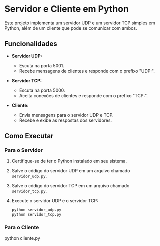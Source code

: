 # Servidor e Cliente em Python

Este projeto implementa um servidor UDP e um servidor TCP simples em Python, além de um cliente que pode se comunicar com ambos. 

## Funcionalidades

- **Servidor UDP:**
  - Escuta na porta 5001.
  - Recebe mensagens de clientes e responde com o prefixo "UDP:".

- **Servidor TCP:**
  - Escuta na porta 5000.
  - Aceita conexões de clientes e responde com o prefixo "TCP:".
  

- **Cliente:**
  - Envia mensagens para o servidor UDP e TCP.
  - Recebe e exibe as respostas dos servidores.

## Como Executar

### Para o Servidor

1. Certifique-se de ter o Python instalado em seu sistema.
2. Salve o código do servidor UDP em um arquivo chamado `servidor_udp.py`.
3. Salve o código do servidor TCP em um arquivo chamado `servidor_tcp.py`.
4. Execute o servidor UDP e o servidor TCP:

   ```bash
   python servidor_udp.py
   python servidor_tcp.py

### Para o Cliente
  
  python cliente.py
